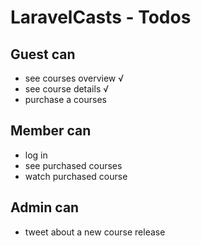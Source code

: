 # LaravelCasts - Todos

## Guest can 
* see courses overview √
* see course details √
* purchase a courses

## Member can
* log in
* see purchased courses
* watch purchased course

## Admin can
* tweet about a new course release
